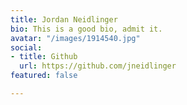 ```yaml
---
title: Jordan Neidlinger
bio: This is a good bio, admit it.
avatar: "/images/1914540.jpg"
social:
- title: Github
  url: https://github.com/jneidlinger
featured: false

---
```

